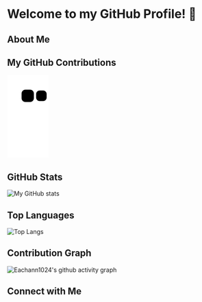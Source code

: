 # Welcome to my GitHub Profile! 👋

## About Me

## My GitHub Contributions
![GitHub Contribution Graph](https://github.com/eachann1024/eachann1024/blob/output/github-contribution-grid-snake.svg)

## GitHub Stats
![My GitHub stats](https://github-readme-stats.vercel.app/api?username=eachann1024&show_icons=true&theme=radical)

## Top Languages
![Top Langs](https://github-readme-stats.vercel.app/api/top-langs/?username=eachann1024&layout=compact)

## Contribution Graph

![Eachann1024's github activity graph](https://github-readme-activity-graph.vercel.app/graph?username=eachann1024&theme=react-dark)


## Connect with Me
